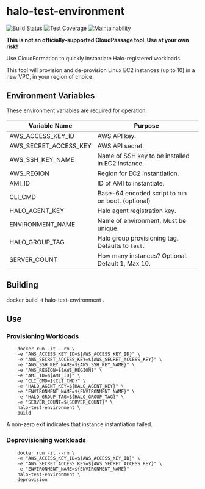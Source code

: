 # halo-test-environment
[![Build Status](https://travis-ci.org/cloudpassage/halo-test-environment.svg?branch=master)](https://travis-ci.org/cloudpassage/halo-test-environment)
[![Test Coverage](https://api.codeclimate.com/v1/badges/ece9d8ccf9c487fcc9e1/test_coverage)](https://codeclimate.com/github/cloudpassage/halo-test-environment/test_coverage)
[![Maintainability](https://api.codeclimate.com/v1/badges/ece9d8ccf9c487fcc9e1/maintainability)](https://codeclimate.com/github/cloudpassage/halo-test-environment/maintainability)

**This is not an officially-supported CloudPassage tool. Use at your own risk!**

Use CloudFormation to quickly instantiate Halo-registered workloads.

This tool will provision and de-provision Linux EC2 instances (up to 10) in a
new VPC, in your region of choice.

## Environment Variables

These environment variables are required for operation:

| Variable Name         | Purpose                                            |
|-----------------------|----------------------------------------------------|
| AWS_ACCESS_KEY_ID     | AWS API key.                                       |
| AWS_SECRET_ACCESS_KEY | AWS API secret.                                    |
| AWS_SSH_KEY_NAME      | Name of SSH key to be installed in EC2 instance.   |
| AWS_REGION            | Region for EC2 instantiation.                      |
| AMI_ID                | ID of AMI to instantiate.                          |
| CLI_CMD               | Base-64 encoded script to run on boot. (optional)  |
| HALO_AGENT_KEY        | Halo agent registration key.                       |
| ENVIRONMENT_NAME      | Name of environment. Must be unique.               |
| HALO_GROUP_TAG        | Halo group provisioning tag. Defaults to `test`.   |
| SERVER_COUNT          | How many instances? Optional. Default 1, Max 10.   |


## Building

docker build -t halo-test-environment .

## Use

### Provisioning Workloads

```shell
    docker run -it --rm \
    -e "AWS_ACCESS_KEY_ID=${AWS_ACCESS_KEY_ID}" \
    -e "AWS_SECRET_ACCESS_KEY=${AWS_SECRET_ACCESS_KEY}" \
    -e "AWS_SSH_KEY_NAME=${AWS_SSH_KEY_NAME}" \
    -e "AWS_REGION=${AWS_REGION}" \
    -e "AMI_ID=${AMI_ID}" \
    -e "CLI_CMD=${CLI_CMD}" \
    -e "HALO_AGENT_KEY=${HALO_AGENT_KEY}" \
    -e "ENVIRONMENT_NAME=${ENVIRONMENT_NAME}" \
    -e "HALO_GROUP_TAG=${HALO_GROUP_TAG}" \
    -e "SERVER_COUNT=${SERVER_COUNT}" \
    halo-test-environment \
    build
```

A non-zero exit indicates that instance instantiation failed.


### Deprovisioning workloads

```shell
    docker run -it --rm \
    -e "AWS_ACCESS_KEY_ID=${AWS_ACCESS_KEY_ID}" \
    -e "AWS_SECRET_ACCESS_KEY=${AWS_SECRET_ACCESS_KEY}" \
    -e "ENVIRONMENT_NAME=${ENVIRONMENT_NAME}"
    halo-test-environment \
    deprovision
```
